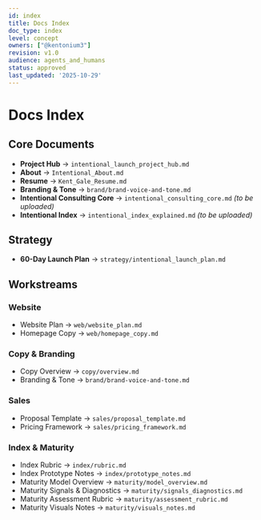 ```yaml
---
id: index
title: Docs Index
doc_type: index
level: concept
owners: ["@kentonium3"]
revision: v1.0
audience: agents_and_humans
status: approved
last_updated: '2025-10-29'
---
```


# Docs Index

## Core Documents

- **Project Hub** → `intentional_launch_project_hub.md`
- **About** → `Intentional_About.md`
- **Resume** → `Kent_Gale_Resume.md`
- **Branding & Tone** → `brand/brand-voice-and-tone.md`
- **Intentional Consulting Core** → `intentional_consulting_core.md` _(to be uploaded)_
- **Intentional Index** → `intentional_index_explained.md` _(to be uploaded)_

## Strategy

- **60-Day Launch Plan** → `strategy/intentional_launch_plan.md`

## Workstreams

### Website

- Website Plan → `web/website_plan.md`
- Homepage Copy → `web/homepage_copy.md`

### Copy & Branding

- Copy Overview → `copy/overview.md`
- Branding & Tone → `brand/brand-voice-and-tone.md`

### Sales

- Proposal Template → `sales/proposal_template.md`
- Pricing Framework → `sales/pricing_framework.md`

### Index & Maturity

- Index Rubric → `index/rubric.md`
- Index Prototype Notes → `index/prototype_notes.md`
- Maturity Model Overview → `maturity/model_overview.md`
- Maturity Signals & Diagnostics → `maturity/signals_diagnostics.md`
- Maturity Assessment Rubric → `maturity/assessment_rubric.md`
- Maturity Visuals Notes → `maturity/visuals_notes.md`
